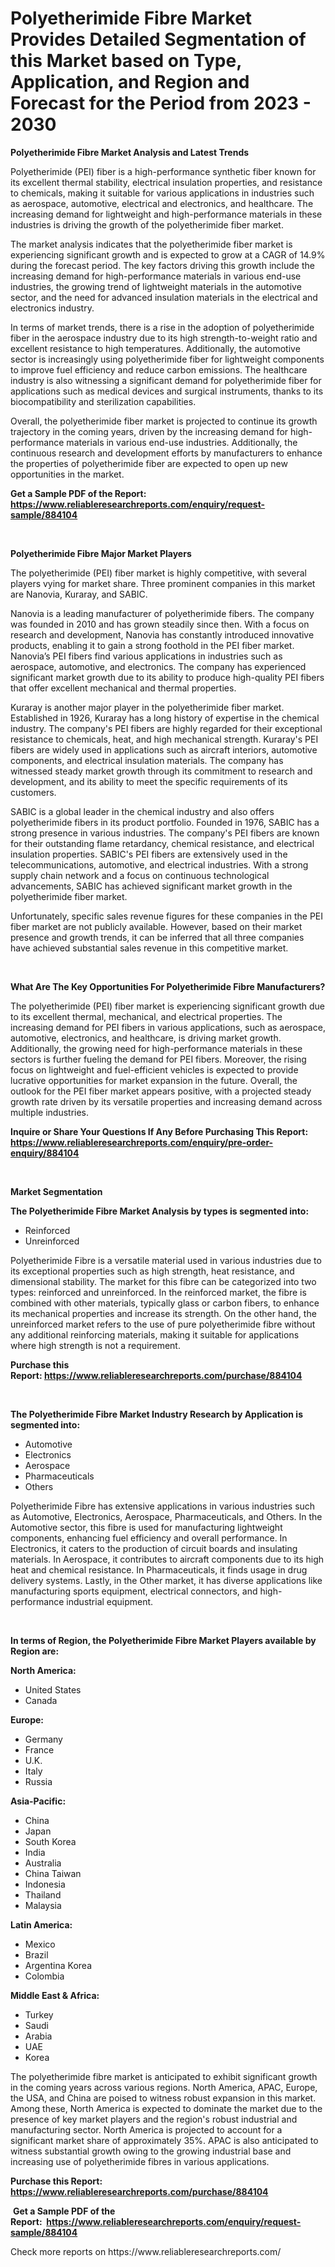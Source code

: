 <p><h1>Polyetherimide Fibre Market Provides Detailed Segmentation of this Market based on Type, Application, and Region and Forecast for the Period from 2023 - 2030</h1></p><p><strong>Polyetherimide Fibre Market Analysis and Latest Trends</strong></p>
<p><p>Polyetherimide (PEI) fiber is a high-performance synthetic fiber known for its excellent thermal stability, electrical insulation properties, and resistance to chemicals, making it suitable for various applications in industries such as aerospace, automotive, electrical and electronics, and healthcare. The increasing demand for lightweight and high-performance materials in these industries is driving the growth of the polyetherimide fiber market.</p><p>The market analysis indicates that the polyetherimide fiber market is experiencing significant growth and is expected to grow at a CAGR of 14.9% during the forecast period. The key factors driving this growth include the increasing demand for high-performance materials in various end-use industries, the growing trend of lightweight materials in the automotive sector, and the need for advanced insulation materials in the electrical and electronics industry.</p><p>In terms of market trends, there is a rise in the adoption of polyetherimide fiber in the aerospace industry due to its high strength-to-weight ratio and excellent resistance to high temperatures. Additionally, the automotive sector is increasingly using polyetherimide fiber for lightweight components to improve fuel efficiency and reduce carbon emissions. The healthcare industry is also witnessing a significant demand for polyetherimide fiber for applications such as medical devices and surgical instruments, thanks to its biocompatibility and sterilization capabilities.</p><p>Overall, the polyetherimide fiber market is projected to continue its growth trajectory in the coming years, driven by the increasing demand for high-performance materials in various end-use industries. Additionally, the continuous research and development efforts by manufacturers to enhance the properties of polyetherimide fiber are expected to open up new opportunities in the market.</p></p>
<p><strong>Get a Sample PDF of the Report:&nbsp; <a href="https://www.reliableresearchreports.com/enquiry/request-sample/884104">https://www.reliableresearchreports.com/enquiry/request-sample/884104</a></strong></p>
<p>&nbsp;</p>
<p><strong>Polyetherimide Fibre Major Market Players</strong></p>
<p><p>The polyetherimide (PEI) fiber market is highly competitive, with several players vying for market share. Three prominent companies in this market are Nanovia, Kuraray, and SABIC. </p><p>Nanovia is a leading manufacturer of polyetherimide fibers. The company was founded in 2010 and has grown steadily since then. With a focus on research and development, Nanovia has constantly introduced innovative products, enabling it to gain a strong foothold in the PEI fiber market. Nanovia’s PEI fibers find various applications in industries such as aerospace, automotive, and electronics. The company has experienced significant market growth due to its ability to produce high-quality PEI fibers that offer excellent mechanical and thermal properties.</p><p>Kuraray is another major player in the polyetherimide fiber market. Established in 1926, Kuraray has a long history of expertise in the chemical industry. The company's PEI fibers are highly regarded for their exceptional resistance to chemicals, heat, and high mechanical strength. Kuraray's PEI fibers are widely used in applications such as aircraft interiors, automotive components, and electrical insulation materials. The company has witnessed steady market growth through its commitment to research and development, and its ability to meet the specific requirements of its customers.</p><p>SABIC is a global leader in the chemical industry and also offers polyetherimide fibers in its product portfolio. Founded in 1976, SABIC has a strong presence in various industries. The company's PEI fibers are known for their outstanding flame retardancy, chemical resistance, and electrical insulation properties. SABIC's PEI fibers are extensively used in the telecommunications, automotive, and electrical industries. With a strong supply chain network and a focus on continuous technological advancements, SABIC has achieved significant market growth in the polyetherimide fiber market.</p><p>Unfortunately, specific sales revenue figures for these companies in the PEI fiber market are not publicly available. However, based on their market presence and growth trends, it can be inferred that all three companies have achieved substantial sales revenue in this competitive market.</p></p>
<p>&nbsp;</p>
<p><strong>What Are The Key Opportunities For Polyetherimide Fibre Manufacturers?</strong></p>
<p><p>The polyetherimide (PEI) fiber market is experiencing significant growth due to its excellent thermal, mechanical, and electrical properties. The increasing demand for PEI fibers in various applications, such as aerospace, automotive, electronics, and healthcare, is driving market growth. Additionally, the growing need for high-performance materials in these sectors is further fueling the demand for PEI fibers. Moreover, the rising focus on lightweight and fuel-efficient vehicles is expected to provide lucrative opportunities for market expansion in the future. Overall, the outlook for the PEI fiber market appears positive, with a projected steady growth rate driven by its versatile properties and increasing demand across multiple industries.</p></p>
<p><strong>Inquire or Share Your Questions If Any Before Purchasing This Report: <a href="https://www.reliableresearchreports.com/enquiry/pre-order-enquiry/884104">https://www.reliableresearchreports.com/enquiry/pre-order-enquiry/884104</a></strong></p>
<p>&nbsp;</p>
<p><strong>Market Segmentation</strong></p>
<p><strong>The Polyetherimide Fibre Market Analysis by types is segmented into:</strong></p>
<p><ul><li>Reinforced</li><li>Unreinforced</li></ul></p>
<p><p>Polyetherimide Fibre is a versatile material used in various industries due to its exceptional properties such as high strength, heat resistance, and dimensional stability. The market for this fibre can be categorized into two types: reinforced and unreinforced. In the reinforced market, the fibre is combined with other materials, typically glass or carbon fibers, to enhance its mechanical properties and increase its strength. On the other hand, the unreinforced market refers to the use of pure polyetherimide fibre without any additional reinforcing materials, making it suitable for applications where high strength is not a requirement.</p></p>
<p><strong>Purchase this Report:&nbsp;<a href="https://www.reliableresearchreports.com/purchase/884104">https://www.reliableresearchreports.com/purchase/884104</a></strong></p>
<p>&nbsp;</p>
<p><strong>The Polyetherimide Fibre Market Industry Research by Application is segmented into:</strong></p>
<p><ul><li>Automotive</li><li>Electronics</li><li>Aerospace</li><li>Pharmaceuticals</li><li>Others</li></ul></p>
<p><p>Polyetherimide Fibre has extensive applications in various industries such as Automotive, Electronics, Aerospace, Pharmaceuticals, and Others. In the Automotive sector, this fibre is used for manufacturing lightweight components, enhancing fuel efficiency and overall performance. In Electronics, it caters to the production of circuit boards and insulating materials. In Aerospace, it contributes to aircraft components due to its high heat and chemical resistance. In Pharmaceuticals, it finds usage in drug delivery systems. Lastly, in the Other market, it has diverse applications like manufacturing sports equipment, electrical connectors, and high-performance industrial equipment.</p></p>
<p>&nbsp;</p>
<p><strong>In terms of Region, the Polyetherimide Fibre Market Players available by Region are:</strong></p>
<p>
    <p> <strong> North America: </strong>
        <ul>
            <li>United States</li>
            <li>Canada</li>
        </ul>
        </p> 
    <p> <strong> Europe: </strong>
        <ul>
            <li>Germany</li>
            <li>France</li>
            <li>U.K.</li>
            <li>Italy</li>
            <li>Russia</li>
        </ul>
        </p> 
    <p> <strong> Asia-Pacific: </strong>
        <ul>
            <li>China</li>
            <li>Japan</li>
            <li>South Korea</li>
            <li>India</li>
            <li>Australia</li>
            <li>China Taiwan</li>
            <li>Indonesia</li>
            <li>Thailand</li>
            <li>Malaysia</li>
        </ul>
        </p> 
    <p> <strong> Latin America: </strong>
        <ul>
            <li>Mexico</li>
            <li>Brazil</li>
            <li>Argentina Korea</li>
            <li>Colombia</li>
        </ul>
        </p> 
    <p> <strong> Middle East & Africa: </strong>
        <ul>
            <li>Turkey</li>
            <li>Saudi</li>
            <li>Arabia</li>
            <li>UAE</li>
            <li>Korea</li>
        </ul>
    </p>
    </p>
<p><p>The polyetherimide fibre market is anticipated to exhibit significant growth in the coming years across various regions. North America, APAC, Europe, the USA, and China are poised to witness robust expansion in this market. Among these, North America is expected to dominate the market due to the presence of key market players and the region's robust industrial and manufacturing sector. North America is projected to account for a significant market share of approximately 35%. APAC is also anticipated to witness substantial growth owing to the growing industrial base and increasing use of polyetherimide fibres in various applications.</p></p>
<p><strong>Purchase this Report: <a href="https://www.reliableresearchreports.com/purchase/884104">https://www.reliableresearchreports.com/purchase/884104</a></strong></p>
<p>&nbsp;<strong>Get a Sample PDF of the Report:&nbsp;&nbsp;<a href="https://www.reliableresearchreports.com/enquiry/request-sample/884104">https://www.reliableresearchreports.com/enquiry/request-sample/884104</a></strong></p>
<p><strong></strong></p>
<p>Check more reports on https://www.reliableresearchreports.com/</p>